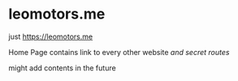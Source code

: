 # leomotors.me

just https://leomotors.me

Home Page contains link to every other website _and secret routes_

might add contents in the future
